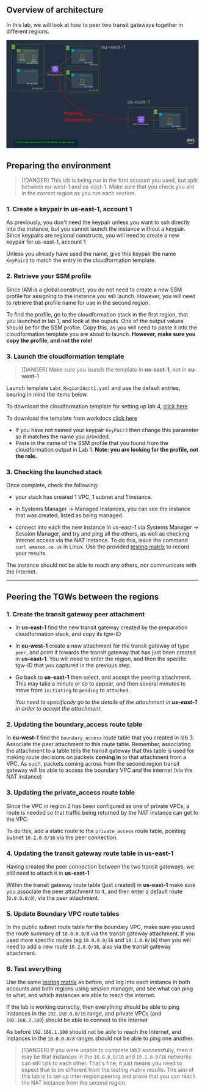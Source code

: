 ## Overview of architecture

In this lab, we will look at how to peer two transit gateways together in different regions.

![Lab4 Architecture](img/lab4.png)

## Preparing the environment

> [!DANGER]
>This lab is being run in the first account you used, but split between eu-west-1 and us-east-1. Make sure that you check you are in the correct region as you run each section.

### 1. Create a keypair in us-east-1, account 1

As previously, you don't need the keypair unless you want to ssh directly into the instance, but you cannot launch the instance without a keypair. Since keypairs are regional constructs, you will need to create a new keypair for us-east-1, account 1

Unless you already have used the name, give this keypair the name `KeyPair3` to match the entry in the cloudformation template.

### 2. Retrieve your SSM profile

Since IAM is a global construct, you do not need to create a new SSM profile for assigning to the instance you will launch. However, you will need to retrieve that profile name for use in the second region.

To find the profile, go to the cloudformation stack in the first region, that you launched in lab 1, and look at the ouputs. One of the output values should be for the SSM profile. Copy this, as you will need to paste it into the cloudformation template you are about to launch. **However, make sure you copy the profile, and not the role!**

### 3. Launch the cloudformation template

> [DANGER]
> Make sure you launch the template in **us-east-1**, not in **eu-west-1**

Launch template `Lab4_Region2Acct1.yaml` and use the default entries, bearing in mind the items below.

To download the cloudformation template for setting up lab 4, [click here](https://networking-workshop.s3-eu-west-1.amazonaws.com/Lab4_Region2Acct1.yaml)

To download the template from workdocs [click here](https://amazon.awsapps.com/workdocs/index.html#/document/d9911eac05eeb217ec174cd141b1bb4fffb40777b9986f3a2b2b978882e12e07)

* If you have not named your keypair `KeyPair3` then change this parameter so it matches the name you provided.
* Paste in the name of the SSM profile that you found from the cloudformation output in Lab 1. **Note: you are looking for the profile, not the role.**

### 3. Checking the launched stack

Once complete, check the following:

* your stack has created 1 VPC, 1 subnet and 1 instance.

* in Systems Manager -> Managed Instances, you can see the instance that was created, listed as being managed.

* connect into each the new instance in us-east-1 via Systems Manager -> Session Manager, and try and ping all the others, as well as checking Internet access via the NAT instance. To do this, issue the command `curl amazon.co.uk` in Linux. Use the provided [testing matrix](https://www.networking-workshop.com/#/testingmatrix) to record your results.

The instance should not be able to reach any others, nor communicate with the Internet.

---

## Peering the TGWs between the regions

### 1. Create the transit gateway peer attachment

* In **us-east-1** find the new transit gateway created by the preparation cloudformation stack, and copy its tgw-ID
* In **eu-west-1** create a new attachment for the transit gateway of type `peer`, and point it towards the transit gateway that has just been created in **us-east-1**. You will need to enter the region, and then the specific tgw-ID that you captured in the previous step.
* Go back to **us-east-1** then select, and accept the peering attachment. This may take a minute or so to appear, and then several minutes to move from `initiating` to `pending` to `attached`. 

    *You need to specifically go to the details of the attachment in **us-east-1** in order to accept the attachment.*

### 2. Updating the boundary_access route table

In **eu-west-1** find the `boundary_access` route table that you created in lab 3.  Associate the peer attachment to this route table. Remember, associating the attachment to a table tells the transit gateway that this table is used for making route decisions on packets **coming in** to that attachment from a VPC. As such, packets coming across from the second region transit gateway will be able to access the boundary VPC and the internet (via the NAT instance)

### 3. Updating the private_access route table

Since the VPC in region 2 has been configured as one of private VPCs, a route is needed so that traffic being returned by the NAT instance can get to the VPC. 

To do this, add a static route to the `private_access` route table, pointing subnet `10.2.0.0/16` via the peer connection.

### 4. Updating the transit gateway route table in us-east-1

Having created the peer connection between the two transit gateways, we still need to attach it in **us-east-1**

Within the transit gateway route table (just created) in **us-east-1** make sure you associate the peer attachment to it, and then enter a default route (`0.0.0.0/0`), via the peer attachment.

### 5. Update Boundary VPC route tables

In the public subnet route table for the boundary VPC, make sure you used the route summary of `10.0.0.0/8` via the transit gateway attachment. If you used more specific routes (eg `10.0.0.0/16` and `10.1.0.0/16`) then you will need to add a new route `10.2.0.0/16`, also via the transit gateway attachment.

### 6. Test everything

Use the same [testing matrix](https://www.networking-workshop.com/#/testingmatrix) as before, and log into each instance in both accounts and both regions using session manager, and see what can ping to what, and which instances are able to reach the internet.

If the lab is working correctly, then everything should be able to ping instances in the `192.168.0.0/16` range, and private VPCs (and `192.168.2.100`) should be able to connect to the Internet

As before `192.168.1.100` should not be able to reach the Internet, and instances in the `10.0.0.0/8` ranges should not be able to ping one another.

> [!DANGER]
> If you were unable to complete lab3 successfully, then it may be that instances in the `10.0.0.0/16` and `10.1.0.0/16` networks can still talk to each other. That's fine, it just means you need to expect that to be different from the testing matrix results. The aim of this lab is to set up inter-region peering and prove that you can reach the NAT instance from the second region.
